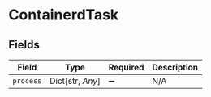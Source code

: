# ContainerdTask


## Fields

| Field              | Type               | Required           | Description        |
| ------------------ | ------------------ | ------------------ | ------------------ |
| `process`          | Dict[str, *Any*]   | :heavy_minus_sign: | N/A                |